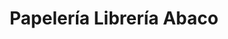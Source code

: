 ---
title: "Papelería Librería Abaco"
url: /alcorcon/papeleria-libreria-abaco/
shop: Schreibwaren
---